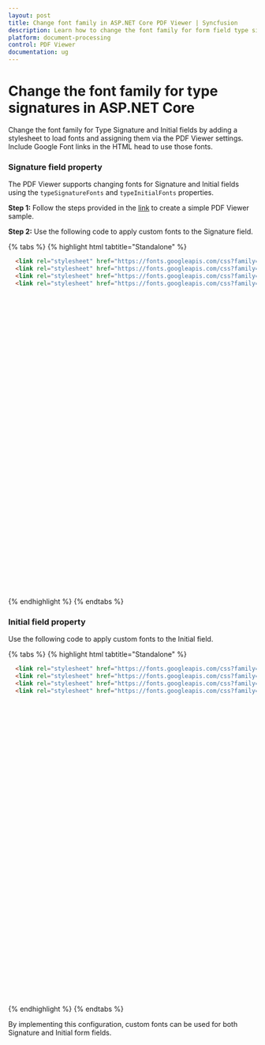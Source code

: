 ```yaml
---
layout: post
title: Change font family in ASP.NET Core PDF Viewer | Syncfusion
description: Learn how to change the font family for form field type signatures and initials in the ASP.NET Core PDF Viewer using typeSignatureFonts and typeInitialFonts.
platform: document-processing
control: PDF Viewer
documentation: ug
---
```


# Change the font family for type signatures in ASP.NET Core

Change the font family for Type Signature and Initial fields by adding a stylesheet to load fonts and assigning them via the PDF Viewer settings. Include Google Font links in the HTML head to use those fonts.

### Signature field property

The PDF Viewer supports changing fonts for Signature and Initial fields using the `typeSignatureFonts` and `typeInitialFonts` properties.

**Step 1:** Follow the steps provided in the [link](https://help.syncfusion.com/document-processing/pdf/pdf-viewer/asp-net-core/getting-started) to create a simple PDF Viewer sample.

**Step 2:** Use the following code to apply custom fonts to the Signature field.

{% tabs %}
{% highlight html tabtitle="Standalone" %}
```html
  <link rel="stylesheet" href="https://fonts.googleapis.com/css?family=Allura" >
  <link rel="stylesheet" href="https://fonts.googleapis.com/css?family=Tangerine">
  <link rel="stylesheet" href="https://fonts.googleapis.com/css?family=Sacramento">
  <link rel="stylesheet" href="https://fonts.googleapis.com/css?family=Inspiration">
```

<div style="width:100%;height:600px">
    <ejs-pdfviewer id="pdfviewer"
                   style="height:600px"
                   documentPath="https://cdn.syncfusion.com/content/pdf/pdf-succinctly.pdf">
    </ejs-pdfviewer>
</div>

<script>
	function changeFontFamily()
	{
		var pdfviewer=document.getElementById('pdfviewer').ej2_instances[0];
		pdfviewer.SignatureFieldSettings.typeSignatureFonts = [
		'Allura',
		'Tangerine',
		'Sacramento',
		'Inspiration',
		];
	}
</script>

{% endhighlight %}
{% endtabs %}

### Initial field property

Use the following code to apply custom fonts to the Initial field.

{% tabs %}
{% highlight html tabtitle="Standalone" %}
```html
  <link rel="stylesheet" href="https://fonts.googleapis.com/css?family=Allura" >
  <link rel="stylesheet" href="https://fonts.googleapis.com/css?family=Tangerine">
  <link rel="stylesheet" href="https://fonts.googleapis.com/css?family=Sacramento">
  <link rel="stylesheet" href="https://fonts.googleapis.com/css?family=Inspiration">
```

<div style="width:100%;height:600px">
    <ejs-pdfviewer id="pdfviewer"
                   style="height:600px"
                   documentPath="https://cdn.syncfusion.com/content/pdf/pdf-succinctly.pdf">
    </ejs-pdfviewer>
</div>

<script>
	function changeFontFamily()
	{
		var pdfviewer=document.getElementById('pdfviewer').ej2_instances[0];
		pdfviewer.InitialFieldSettings.typeInitialFonts = [
		'Allura',
		'Tangerine',
		'Sacramento',
		'Inspiration',
		];
	}
</script>

{% endhighlight %}
{% endtabs %}

By implementing this configuration, custom fonts can be used for both Signature and Initial form fields.
